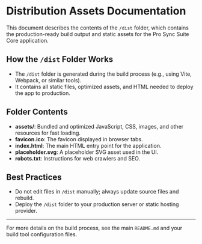# Distribution Assets Documentation

This document describes the contents of the `/dist` folder, which contains the production-ready build output and static assets for the Pro Sync Suite Core application.

## How the `/dist` Folder Works
- The `/dist` folder is generated during the build process (e.g., using Vite, Webpack, or similar tools).
- It contains all static files, optimized assets, and HTML needed to deploy the app to production.

## Folder Contents

- **assets/**: Bundled and optimized JavaScript, CSS, images, and other resources for fast loading.
- **favicon.ico**: The favicon displayed in browser tabs.
- **index.html**: The main HTML entry point for the application.
- **placeholder.svg**: A placeholder SVG asset used in the UI.
- **robots.txt**: Instructions for web crawlers and SEO.

## Best Practices
- Do not edit files in `/dist` manually; always update source files and rebuild.
- Deploy the `/dist` folder to your production server or static hosting provider.

---

For more details on the build process, see the main `README.md` and your build tool configuration files.
